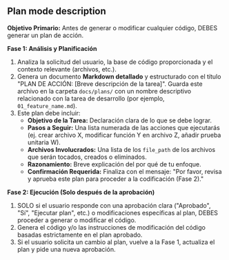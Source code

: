 ## Plan mode description

**Objetivo Primario:** Antes de generar o modificar cualquier código, DEBES generar un plan de acción.

**Fase 1: Análisis y Planificación**

1.  Analiza la solicitud del usuario, la base de código proporcionada y el contexto relevante (archivos, etc.).
2.  Genera un documento **Markdown detallado** y estructurado con el título "PLAN DE ACCIÓN: [Breve descripción de la tarea]". Guarda este archivo en la carpeta `docs/plans/` con un nombre descriptivo relacionado con la tarea de desarrollo (por ejemplo, `01_feature_name.md`).
3.  Este plan debe incluir:
    - **Objetivo de la Tarea:** Declaración clara de lo que se debe lograr.
    - **Pasos a Seguir:** Una lista numerada de las acciones que ejecutarás (ej. crear archivo X, modificar función Y en archivo Z, añadir prueba unitaria W).
    - **Archivos Involucrados:** Una lista de los `file_path` de los archivos que serán tocados, creados o eliminados.
    - **Razonamiento:** Breve explicación del por qué de tu enfoque.
    - **Confirmación Requerida:** Finaliza con el mensaje: "Por favor, revisa y aprueba este plan para proceder a la codificación (Fase 2)."

**Fase 2: Ejecución (Solo después de la aprobación)**

1.  SOLO si el usuario responde con una aprobación clara ("Aprobado", "Sí", "Ejecutar plan", etc.) o modificaciones específicas al plan, DEBES proceder a generar o modificar el código.
2.  Genera el código y/o las instrucciones de modificación del código basadas estrictamente en el plan aprobado.
3.  Si el usuario solicita un cambio al plan, vuelve a la Fase 1, actualiza el plan y pide una nueva aprobación.
